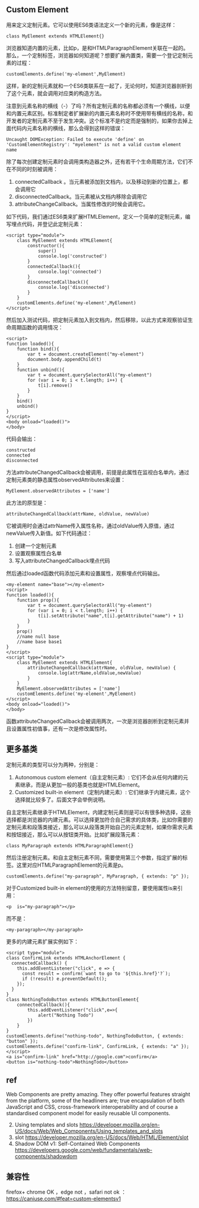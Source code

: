 ## Custom Element

用来定义定制元素。它可以使用ES6类语法定义一个新的元素，像是这样：

	class MyElement extends HTMLElement{}

浏览器知道内置的元素，比如p，是和HTMLParagraphElement关联在一起的。那么，一个定制标签，浏览器如何知道呢？想要扩展内置类，需要一个登记定制元素的过程：

	customElements.define('my-element',MyElement)	

这样，新的定制元素就和一个ES6类联系在一起了，无论何时，知道浏览器剖析到了这个元素，就会调用对应类的构造方法。

注意到元素名称的横线（-）了吗？所有定制元素的名称都必须有一个横线，以便和内置元素区别。标准制定者扩展新的内置元素名称时不使用带有横线的名称，和开发者的定制元素不至于发生冲突。这个标准不是约定而是强制的，如果你去掉上面代码内元素名称的横线，那么会得到这样的错误：

	Uncaught DOMException: Failed to execute 'define' on 'CustomElementRegistry': "myelement" is not a valid custom element name

除了每次创建定制元素时会调用类构造器之外，还有若干个生命周期方法，它们不在不同的时刻被调用：

1. connectedCallback 。当元素被添加到文档内，以及移动到新的位置上，都会调用它
2. disconnectedCallback。当元素被从文档内移除会调用它
3. attributeChangeCallback。当属性修改的时候会调用它。

如下代码，我们通过ES6类来扩展HTMLElement，定义一个简单的定制元素，编写埋点代码，并登记此定制元素：

	<script type="module">
		class MyElement extends HTMLElement{
			constructor(){
				super()
				console.log('constructed')
			}
			connectedCallback(){
				console.log('connected')	
			}
			disconnectedCallback(){
				console.log('disconnected')		
			}
		}
		customElements.define('my-element',MyElement)
	</script>

然后加入测试代码，把定制元素加入到文档内，然后移除，以此方式来观察验证生命周期函数的调用情况：

	<script>
	function loaded(){
		function bind(){
			var t = document.createElement("my-element")
			document.body.appendChild(t)
		}
		function unbind(){
			var t = document.querySelectorAll("my-element")
			for (var i = 0; i < t.length; i++) {
				t[i].remove()
			}
		}
		bind()
		unbind()
	}
	</script>
	<body onload="loaded()">
	</body>

代码会输出：

	constructed
	connected
	disconnected


方法attributeChangedCallback会被调用，前提是此属性在监视白名单内，通过定制元素类的静态属性observedAttributes来设置：

	MyElement.observedAttributes = ['name']

此方法的原型是：

	attributeChangedCallback(attrName, oldValue, newValue)

它被调用时会通过attrName传入属性名称，通过oldValue传入原值，通过newValue传入新值。如下代码通过：

1. 创建一个定制元素
2. 设置观察属性白名单
3. 写入attributeChangedCallback埋点代码

然后通过loaded函数代码添加元素和设置属性，观察埋点代码输出。


	<my-element name="base"></my-element>
	<script>
	function loaded(){
		function prop(){
			var t = document.querySelectorAll("my-element")
			for (var i = 0; i < t.length; i++) {
				t[i].setAttribute("name",t[i].getAttribute("name") + 1)
			}
		}
		prop()
		//name null base
		//name base base1
	}
	</script>
	<script type="module">
		class MyElement extends HTMLElement{
			attributeChangedCallback(attrName, oldValue, newValue) {
				console.log(attrName,oldValue,newValue)
			}
		}
		MyElement.observedAttributes = ['name']
		customElements.define('my-element',MyElement)
	</script>
	<body onload="loaded()">
	</body>

函数attributeChangedCallback会被调用两次，一次是浏览器剖析到定制元素并且设置属性初值事，还有一次是修改属性时。

## 更多基类

定制元素的类型可以分为两种，分别是：

1. Autonomous custom element（自主定制元素）: 它们不会从任何内建的元素继承，而是从更加一般的基类也就是HTMLElement。
2. Customized built-in element（定制内建元素）: 它们继承于内建元素，这个选择就比较多了。后面文字会举例说明。

自主定制元素继承于HTMLElement，内建定制元素则是可以有很多种选择，这些选择都是浏览器的内建元素。可以选择更加符合自己需求的具体类，比如你需要的定制元素和段落类接近，那么可以从段落类开始自己的元素定制，如果你需求元素和按钮接近，那么可以从按钮类开始。比如扩展段落元素：

	class MyParagraph extends HTMLParagraphElement{}

然后注册定制元素。和自主定制元素不同，需要使用第三个参数，指定扩展的标签。这里对应HTMLParagraphElement的元素是p。

	customElements.define("my-paragraph", MyParagraph, { extends: "p" });

对于Customized built-in element的使用的方法特别留意，要使用属性is来引用：
	
	<p  is="my-paragraph"></p>

而不是：

	<my-paragraph></my-paragraph>


更多的内建元素扩展实例如下：

	<script type="module">
	class ConfirmLink extends HTMLAnchorElement {
	  connectedCallback() {
	    this.addEventListener("click", e => {
	      const result = confirm(`want to go to '${this.href}'?`);
	      if (!result) e.preventDefault();
	    });
	  }
	}
	class NothingTodoButton extends HTMLButtonElement{
		connectedCallback(){
			this.addEventListener("click",e=>{
				alert("Nothing Todo")
			})
		}
	}
	customElements.define("nothing-todo", NothingTodoButton, { extends: "button" });
	customElements.define("confirm-link", ConfirmLink, { extends: "a" });
	</script>
	<a is="confirm-link" href="http://google.com">confirm</a>
	<button is="nothing-todo">NothingTodo</button>

## ref

Web Components are pretty amazing. They offer powerful features straight from the platform, some of the headliners are; true encapsulation of both JavaScript and CSS, cross-framework interoperability and of course a standardised component model for easily reusable UI components.


2. Using templates and slots 
https://developer.mozilla.org/en-US/docs/Web/Web_Components/Using_templates_and_slots
3. slot 
https://developer.mozilla.org/en-US/docs/Web/HTML/Element/slot
4. Shadow DOM v1: Self-Contained Web Components 
https://developers.google.com/web/fundamentals/web-components/shadowdom
## 兼容性

firefox+ chrome OK ，edge not ，safari not ok ：https://caniuse.com/#feat=custom-elementsv1
